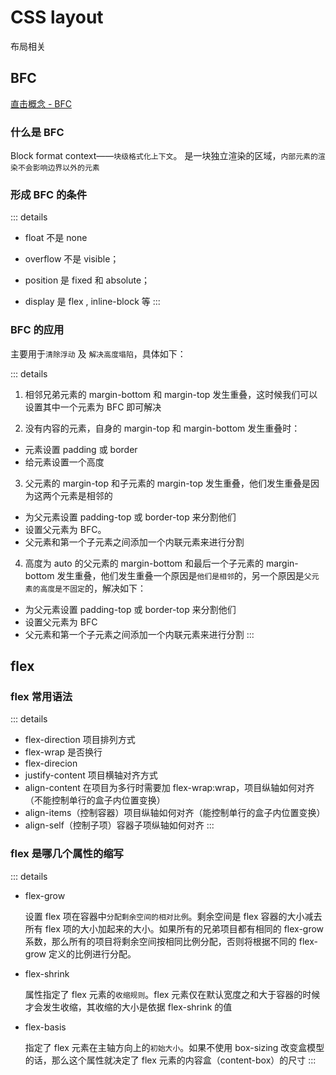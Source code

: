 # CSS layout

布局相关

## BFC

[直击概念 - BFC](../../%E7%9B%B4%E5%87%BB%E6%A6%82%E5%BF%B5/01htmlcss/s_css_1-BFC.md)

### 什么是 BFC

Block format context——`块级格式化上下文`。 是一块独立渲染的区域，`内部元素的渲染不会影响边界以外的元素`

### 形成 BFC 的条件

::: details

- float 不是 none

- overflow 不是 visible；

- position 是 fixed 和 absolute；

- display 是 flex , inline-block 等
  :::

### BFC 的应用

主要用于`清除浮动` 及 `解决高度塌陷`，具体如下：

::: details

1. 相邻兄弟元素的 margin-bottom 和 margin-top 发生重叠，这时候我们可以设置其中一个元素为 BFC 即可解决

2. 没有内容的元素，自身的 margin-top 和 margin-bottom 发生重叠时：

- 元素设置 padding 或 border
- 给元素设置一个高度

3. 父元素的 margin-top 和子元素的 margin-top 发生重叠，他们发生重叠是因为这两个元素是相邻的

- 为父元素设置 padding-top 或 border-top 来分割他们
- 设置父元素为 BFC。 ​
- 父元素和第一个子元素之间添加一个内联元素来进行分割

4. 高度为 auto 的父元素的 margin-bottom 和最后一个子元素的 margin-bottom 发生重叠，他们发生重叠一个原因是`他们是相邻`的，另一个原因是`父元素的高度是不固定`的，解决如下：

- 为父元素设置 padding-top 或 border-top 来分割他们
- 设置父元素为 BFC
- 父元素和第一个子元素之间添加一个内联元素来进行分割
  :::


## flex

### flex 常用语法

::: details

- flex-direction 项目排列方式
- flex-wrap 是否换行
- flex-direcion
- justify-content 项目横轴对齐方式
- align-content 在项目为多行时需要加 flex-wrap:wrap，项目纵轴如何对齐（不能控制单行的盒子内位置变换）
- align-items（控制容器）项目纵轴如何对齐（能控制单行的盒子内位置变换）
- align-self（控制子项）容器子项纵轴如何对齐
  :::

### flex 是哪几个属性的缩写

::: details

- flex-grow

  设置 flex 项在容器中`分配剩余空间的相对比例`。剩余空间是 flex 容器的大小减去所有 flex 项的大小加起来的大小。如果所有的兄弟项目都有相同的 flex-grow 系数，那么所有的项目将剩余空间按相同比例分配，否则将根据不同的 flex-grow 定义的比例进行分配。

- flex-shrink

  属性指定了 flex 元素的`收缩规则`。flex 元素仅在默认宽度之和大于容器的时候才会发生收缩，其收缩的大小是依据 flex-shrink 的值

- flex-basis

  指定了 flex 元素在主轴方向上的`初始大小`。如果不使用 box-sizing 改变盒模型的话，那么这个属性就决定了 flex 元素的内容盒（content-box）的尺寸
:::
